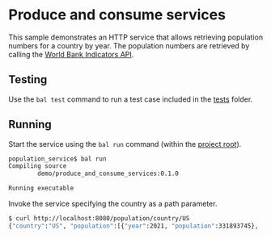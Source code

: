# Produce and consume services

This sample demonstrates an HTTP service that allows retrieving population numbers for a country by year. The population numbers are retrieved by calling the [World Bank Indicators API](https://datahelpdesk.worldbank.org/knowledgebase/articles/889392-about-the-indicators-api-documentation).

## Testing

Use the `bal test` command to run a test case included in the [tests](/produce_and_consume_services/tests) folder.

## Running

Start the service using the `bal run` command (within the [project root](/produce_and_consume_services/)).

```bash
population_service$ bal run
Compiling source
        demo/produce_and_consume_services:0.1.0

Running executable

```

Invoke the service specifying the country as a path parameter.

```bash
$ curl http://localhost:8080/population/country/US
{"country":"US", "population":[{"year":2021, "population":331893745}, ....
```
